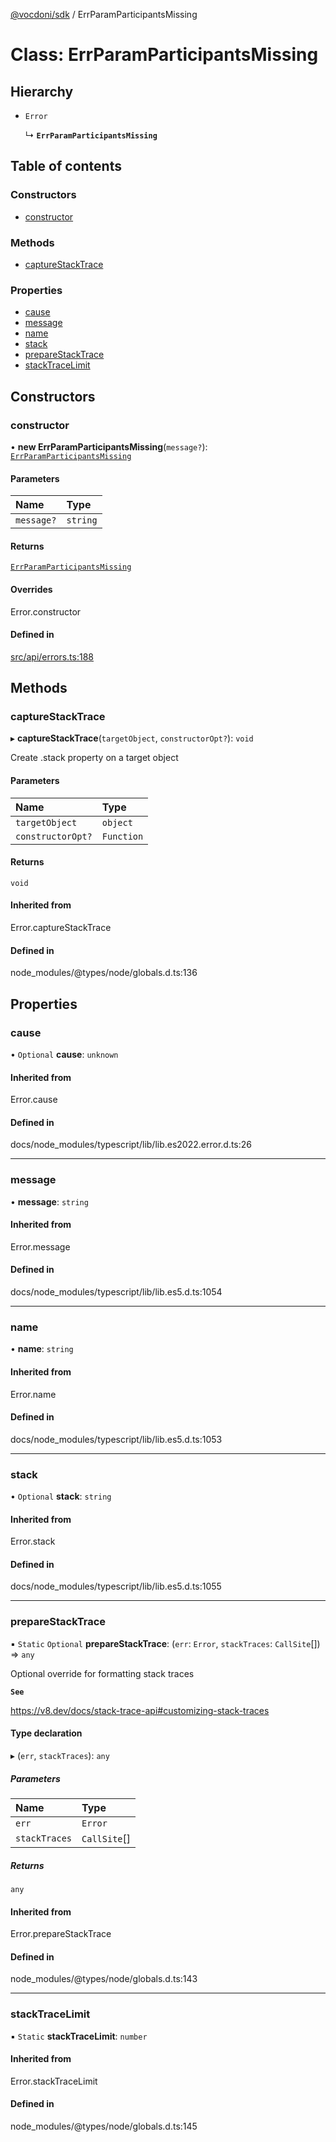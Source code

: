 [@vocdoni/sdk](/sdk) / ErrParamParticipantsMissing

# Class: ErrParamParticipantsMissing

## Hierarchy

- `Error`

  ↳ **`ErrParamParticipantsMissing`**

## Table of contents

### Constructors

- [constructor](ErrParamParticipantsMissing#constructor)

### Methods

- [captureStackTrace](ErrParamParticipantsMissing#capturestacktrace)

### Properties

- [cause](ErrParamParticipantsMissing#cause)
- [message](ErrParamParticipantsMissing#message)
- [name](ErrParamParticipantsMissing#name)
- [stack](ErrParamParticipantsMissing#stack)
- [prepareStackTrace](ErrParamParticipantsMissing#preparestacktrace)
- [stackTraceLimit](ErrParamParticipantsMissing#stacktracelimit)

## Constructors

### constructor

• **new ErrParamParticipantsMissing**(`message?`): [`ErrParamParticipantsMissing`](ErrParamParticipantsMissing)

#### Parameters

| Name | Type |
| :------ | :------ |
| `message?` | `string` |

#### Returns

[`ErrParamParticipantsMissing`](ErrParamParticipantsMissing)

#### Overrides

Error.constructor

#### Defined in

[src/api/errors.ts:188](https://github.com/vocdoni/vocdoni-sdk/blob/179c92b4cecfec787d968dc02b519f64ee15c5d3/src/api/errors.ts#L188)

## Methods

### captureStackTrace

▸ **captureStackTrace**(`targetObject`, `constructorOpt?`): `void`

Create .stack property on a target object

#### Parameters

| Name | Type |
| :------ | :------ |
| `targetObject` | `object` |
| `constructorOpt?` | `Function` |

#### Returns

`void`

#### Inherited from

Error.captureStackTrace

#### Defined in

node_modules/@types/node/globals.d.ts:136

## Properties

### cause

• `Optional` **cause**: `unknown`

#### Inherited from

Error.cause

#### Defined in

docs/node_modules/typescript/lib/lib.es2022.error.d.ts:26

___

### message

• **message**: `string`

#### Inherited from

Error.message

#### Defined in

docs/node_modules/typescript/lib/lib.es5.d.ts:1054

___

### name

• **name**: `string`

#### Inherited from

Error.name

#### Defined in

docs/node_modules/typescript/lib/lib.es5.d.ts:1053

___

### stack

• `Optional` **stack**: `string`

#### Inherited from

Error.stack

#### Defined in

docs/node_modules/typescript/lib/lib.es5.d.ts:1055

___

### prepareStackTrace

▪ `Static` `Optional` **prepareStackTrace**: (`err`: `Error`, `stackTraces`: `CallSite`[]) => `any`

Optional override for formatting stack traces

**`See`**

https://v8.dev/docs/stack-trace-api#customizing-stack-traces

#### Type declaration

▸ (`err`, `stackTraces`): `any`

##### Parameters

| Name | Type |
| :------ | :------ |
| `err` | `Error` |
| `stackTraces` | `CallSite`[] |

##### Returns

`any`

#### Inherited from

Error.prepareStackTrace

#### Defined in

node_modules/@types/node/globals.d.ts:143

___

### stackTraceLimit

▪ `Static` **stackTraceLimit**: `number`

#### Inherited from

Error.stackTraceLimit

#### Defined in

node_modules/@types/node/globals.d.ts:145
